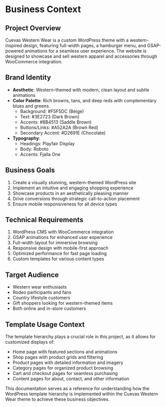 # Business Context

## Project Overview
Cuevas Western Wear is a custom WordPress theme with a western-inspired design, featuring full-width pages, a hamburger menu, and GSAP-powered animations for a seamless user experience. The website is designed to showcase and sell western apparel and accessories through WooCommerce integration.

## Brand Identity
- **Aesthetic**: Western-themed with modern, clean layout and subtle animations
- **Color Palette**: Rich browns, tans, and deep reds with complementary blues and greens
  - Background: #F5F5DC (Beige)
  - Text: #3E2723 (Dark Brown)
  - Accents: #8B4513 (Saddle Brown)
  - Buttons/Links: #A52A2A (Brown Red)
  - Secondary Accent: #D2691E (Chocolate)
- **Typography**: 
  - Headings: Playfair Display
  - Body: Roboto
  - Accents: Fjalla One

## Business Goals
1. Create a visually stunning, western-themed WordPress site
2. Implement an intuitive and engaging shopping experience
3. Showcase products in an aesthetically pleasing manner
4. Drive conversions through strategic call-to-action placement
5. Ensure mobile responsiveness for all device types

## Technical Requirements
1. WordPress CMS with WooCommerce integration
2. GSAP animations for enhanced user experience
3. Full-width layout for immersive browsing
4. Responsive design with mobile-first approach
5. Optimized performance for fast page loading
6. Custom templates for various content types

## Target Audience
- Western wear enthusiasts
- Rodeo participants and fans
- Country lifestyle customers
- Gift shoppers looking for western-themed items
- Both online and in-store customers

## Template Usage Context
The template hierarchy plays a crucial role in this project, as it allows for customized displays of:
- Home page with featured sections and animations
- Shop pages with product grids and filtering
- Product pages with detailed information and imagery
- Category pages for organized product browsing
- Cart and checkout pages for seamless purchasing
- Content pages for about, contact, and other information

This documentation serves as a reference for understanding how the WordPress template hierarchy is implemented within the Cuevas Western Wear theme to achieve these business objectives. 